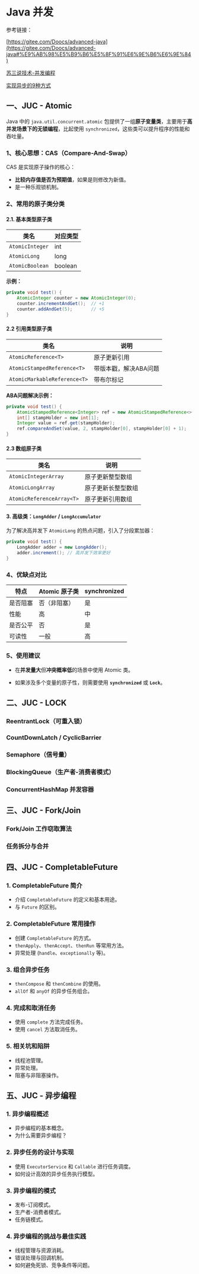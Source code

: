 # Java 并发

参考链接：

[https://gitee.com/Doocs/advanced-java](https://gitee.com/Doocs/advanced-java#%E9%AB%98%E5%B9%B6%E5%8F%91%E6%9E%B6%E6%9E%84)

[苏三说技术-并发编程](https://mp.weixin.qq.com/s/jUu1k1oKyzt-4wZyDHJp2w)

[实现异步的9种方式](https://mp.weixin.qq.com/s/eTQwT-zFgHgNVJ_nNAZidw)

## 一、JUC - Atomic

Java 中的 `java.util.concurrent.atomic` 包提供了一组**原子变量类**，主要用于**高并发场景下的无锁编程**，比起使用
`synchronized`，这些类可以提升程序的性能和吞吐量。

### 1、核心思想：CAS（Compare-And-Swap）

CAS 是实现原子操作的核心：

- **比较内存值是否为预期值**，如果是则修改为新值。
- 是一种乐观锁机制。

### 2、常用的原子类分类

#### 2.1. 基本类型原子类

| 类名              | 对应类型    |
|-----------------|---------|
| `AtomicInteger` | int     |
| `AtomicLong`    | long    |
| `AtomicBoolean` | boolean |

**示例：**

```java
private void test() {
    AtomicInteger counter = new AtomicInteger(0);
    counter.incrementAndGet();  // +1
    counter.addAndGet(5);       // +5
}
```

#### 2.2 引用类型原子类

| 类名                           | 说明           |
|------------------------------|--------------|
| `AtomicReference<T>`         | 原子更新引用       |
| `AtomicStampedReference<T>`  | 带版本戳，解决ABA问题 |
| `AtomicMarkableReference<T>` | 带布尔标记        |

**ABA问题解决示例：**

```java
private void test() {
    AtomicStampedReference<Integer> ref = new AtomicStampedReference<>(1, 0);
    int[] stampHolder = new int[1];
    Integer value = ref.get(stampHolder);
    ref.compareAndSet(value, 2, stampHolder[0], stampHolder[0] + 1);
}
```

#### 2.3 数组原子类

| 类名                        | 说明        |
|---------------------------|-----------|
| `AtomicIntegerArray`      | 原子更新整型数组  |
| `AtomicLongArray`         | 原子更新长整型数组 |
| `AtomicReferenceArray<T>` | 原子更新引用数组  |

#### 3. 高级类：`LongAdder` / `LongAccumulator`

为了解决高并发下 `AtomicLong` 的热点问题，引入了分段累加器：

```java
private void test() {
    LongAdder adder = new LongAdder();
    adder.increment(); // 高并发下效率更好
}
```

### 4、优缺点对比

| 特点   | Atomic 原子类 | synchronized |
|------|------------|--------------|
| 是否阻塞 | 否（非阻塞）     | 是            |
| 性能   | 高          | 中            |
| 是否公平 | 否          | 是            |
| 可读性  | 一般         | 高            |

### 5、使用建议

- 在**并发量大**但**冲突概率低**的场景中使用 Atomic 类。

- 如果涉及多个变量的原子性，则需要使用 **`synchronized`** 或 **`Lock`**。

## 二、JUC - LOCK

### ReentrantLock（可重入锁）

### CountDownLatch / CyclicBarrier

### Semaphore（信号量）

### BlockingQueue（生产者-消费者模式）

### ConcurrentHashMap 并发容器

## 三、JUC - Fork/Join

### Fork/Join 工作窃取算法

### 任务拆分与合并

## 四、JUC - CompletableFuture

### 1. CompletableFuture 简介

- 介绍 `CompletableFuture` 的定义和基本用途。
- 与 `Future` 的区别。

### 2. CompletableFuture 常用操作

- 创建 `CompletableFuture` 的方式。
- `thenApply`、`thenAccept`、`thenRun` 等常用方法。
- 异常处理 (`handle`、`exceptionally` 等)。

### 3. 组合异步任务

- `thenCompose` 和 `thenCombine` 的使用。
- `allOf` 和 `anyOf` 的异步任务组合。

### 4. 完成和取消任务

- 使用 `complete` 方法完成任务。
- 使用 `cancel` 方法取消任务。

### 5. 相关坑和陷阱

- 线程池管理。
- 异常处理。
- 阻塞与非阻塞操作。

## 五、JUC - 异步编程

### 1. 异步编程概述

- 异步编程的基本概念。
- 为什么需要异步编程？

### 2. 异步任务的设计与实现

- 使用 `ExecutorService` 和 `Callable` 进行任务调度。
- 如何设计高效的异步任务执行模型。

### 3. 异步编程的模式

- 发布-订阅模式。
- 生产者-消费者模式。
- 任务链模式。

### 4. 异步编程的挑战与最佳实践

- 线程管理与资源消耗。
- 错误处理与回调机制。
- 如何避免死锁、竞争条件等问题。
